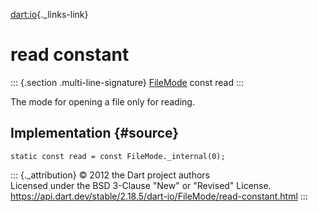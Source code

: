 [dart:io](../../dart-io/dart-io-library){._links-link}

read constant
=============

::: {.section .multi-line-signature}
[FileMode](../filemode-class) const read
:::

The mode for opening a file only for reading.

Implementation {#source}
--------------

``` {.language-dart data-language="dart"}
static const read = const FileMode._internal(0);
```

::: {._attribution}
© 2012 the Dart project authors\
Licensed under the BSD 3-Clause \"New\" or \"Revised\" License.\
<https://api.dart.dev/stable/2.18.5/dart-io/FileMode/read-constant.html>
:::

